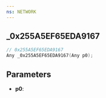 ```yaml
---
ns: NETWORK
---
```

## _0x255A5EF65EDA9167

```c
// 0x255A5EF65EDA9167
Any _0x255A5EF65EDA9167(Any p0);
```

## Parameters
* **p0**:
